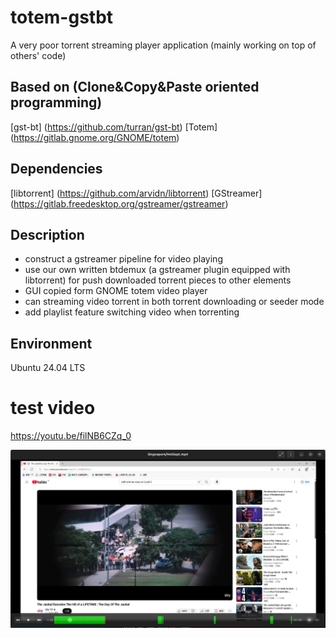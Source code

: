 # totem-gstbt
A very poor torrent streaming player application (mainly working on top of others' code)

## Based on (Clone&Copy&Paste oriented programming)
[gst-bt] (https://github.com/turran/gst-bt)
[Totem]  (https://gitlab.gnome.org/GNOME/totem)  

## Dependencies
[libtorrent] (https://github.com/arvidn/libtorrent)
[GStreamer] (https://gitlab.freedesktop.org/gstreamer/gstreamer)


## Description
- construct a gstreamer pipeline for video playing
- use our own written btdemux (a gstreamer plugin equipped with libtorrent) for push downloaded torrent pieces to other elements
- GUI copied form GNOME totem video player
- can streaming video torrent in both torrent downloading or seeder mode
- add playlist feature switching video when torrenting

## Environment 
Ubuntu 24.04 LTS

# test video
https://youtu.be/filNB6CZq_0

![](https://github.com/xiongxijie/totem-gstbt/blob/main/test-video/Screenshot%20from%202025-03-15%2008-18-12.png)
